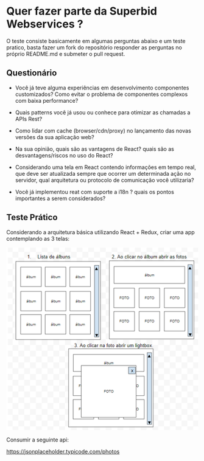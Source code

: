 # Quer fazer parte da Superbid Webservices ?

O teste consiste basicamente em algumas perguntas abaixo e um teste pratico, basta fazer um fork do repositório responder as perguntas no próprio README.md e submeter o pull request.

## Questionário

* Você já teve alguma experiências em desenvolvimento componentes customizados? Como evitar o problema de componentes complexos com baixa performance?

* Quais patterns você já usou ou conhece para otimizar as chamadas a APIs Rest?

* Como lidar com cache (browser/cdn/proxy) no lançamento das novas versões da sua aplicação web?

* Na sua opinião, quais são as vantagens de React? quais são as desvantagens/riscos no uso do React?

* Considerando uma tela em React contendo informações em tempo real, que deve ser atualizada sempre que ocorrer um determinada ação no servidor, qual arquitetura ou protocolo de comunicação você utilizaria?

* Você já implementou reat com suporte a i18n ? quais os pontos importantes a serem considerados?

## Teste Prático 

Considerando a arquitetura básica utilizando React + Redux, criar uma app contemplando as 3 telas:

![Draft](./draft.png)

Consumir a seguinte api:

https://jsonplaceholder.typicode.com/photos

